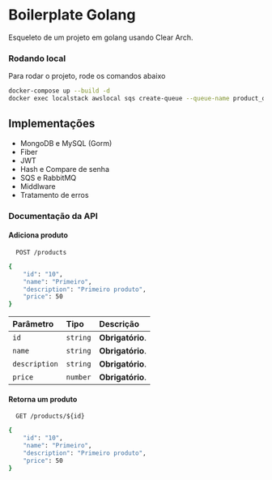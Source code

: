 # Boilerplate Golang

Esqueleto de um projeto em golang usando Clear Arch.

### Rodando local

Para rodar o projeto, rode os comandos abaixo

```bash
docker-compose up --build -d
docker exec localstack awslocal sqs create-queue --queue-name product_queue
```

## Implementações

- MongoDB e MySQL (Gorm)
- Fiber
- JWT
- Hash e Compare de senha
- SQS e RabbitMQ
- Middlware
- Tratamento de erros

### Documentação da API

#### Adiciona produto

```http
  POST /products
```

```bash
{
    "id": "10",
    "name": "Primeiro",
    "description": "Primeiro produto",
    "price": 50
}
```

| Parâmetro     | Tipo     | Descrição        |
| :------------ | :------- | :--------------- |
| `id`          | `string` | **Obrigatório**. |
| `name`        | `string` | **Obrigatório**. |
| `description` | `string` | **Obrigatório**. |
| `price`       | `number` | **Obrigatório**. |

#### Retorna um produto

```http
  GET /products/${id}
```

```bash
{
    "id": "10",
    "name": "Primeiro",
    "description": "Primeiro produto",
    "price": 50
}
```
